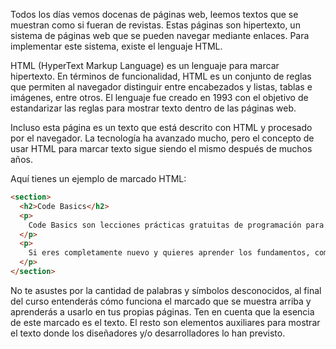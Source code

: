 Todos los días vemos docenas de páginas web, leemos textos que se muestran como si fueran de revistas. Estas páginas son hipertexto, un sistema de páginas web que se pueden navegar mediante enlaces. Para implementar este sistema, existe el lenguaje HTML.

HTML (HyperText Markup Language) es un lenguaje para marcar hipertexto. En términos de funcionalidad, HTML es un conjunto de reglas que permiten al navegador distinguir entre encabezados y listas, tablas e imágenes, entre otros. El lenguaje fue creado en 1993 con el objetivo de estandarizar las reglas para mostrar texto dentro de las páginas web.

Incluso esta página es un texto que está descrito con HTML y procesado por el navegador. La tecnología ha avanzado mucho, pero el concepto de usar HTML para marcar texto sigue siendo el mismo después de muchos años.

Aquí tienes un ejemplo de marcado HTML:

```html
<section>
  <h2>Code Basics</h2>
  <p>
    Code Basics son lecciones prácticas gratuitas de programación para aquellos que comienzan desde cero.
  </p>
  <p>
    Si eres completamente nuevo y quieres aprender los fundamentos, como variables, cadenas, bucles, funciones, etc., entonces Code Basics es para ti.
  </p>
</section>
```

No te asustes por la cantidad de palabras y símbolos desconocidos, al final del curso entenderás cómo funciona el marcado que se muestra arriba y aprenderás a usarlo en tus propias páginas. Ten en cuenta que la esencia de este marcado es el texto. El resto son elementos auxiliares para mostrar el texto donde los diseñadores y/o desarrolladores lo han previsto.
